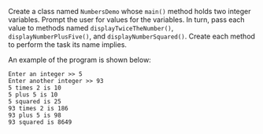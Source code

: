 Create a class named `NumbersDemo` whose `main()` method holds two integer variables. Prompt the user for values for the variables. In turn, pass each value to methods named `displayTwiceTheNumber()`, `displayNumberPlusFive()`, and `displayNumberSquared()`. Create each method to perform the task its name implies.

An example of the program is shown below: 
```
Enter an integer >> 5
Enter another integer >> 93
5 times 2 is 10
5 plus 5 is 10
5 squared is 25
93 times 2 is 186
93 plus 5 is 98
93 squared is 8649
```

